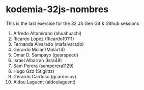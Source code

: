 # kodemia-32js-nombres

This is the last exercise for the 32 JS Gen Git &amp; Github sessions

1. Alfredo Altamirano (ahuahuachi)
2. Ricardo Lopez (Ricardo10111)
3. Fernanda Alvarado (mafalvarado)
4. Gerardo Molar (Molar14)
5. Omar D. Sampayo (gearspeed)
6. Israel Albarran (Isra48)
7. Sam Perera (samperera1129)
8. Hugo Gzz (Stiglittz)
9. Gerardo Cardoso (gcardosov)
10. Aldou Laguent (aldoulaguent)